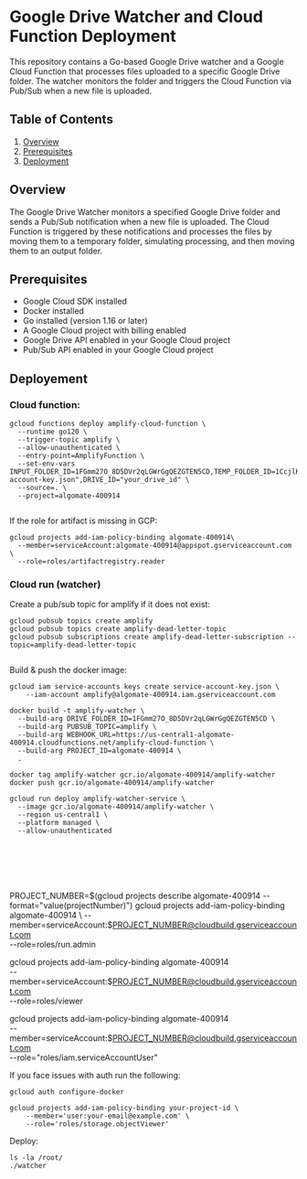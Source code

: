 # Google Drive Watcher and Cloud Function Deployment

This repository contains a Go-based Google Drive watcher and a Google Cloud Function that processes files uploaded to a specific Google Drive folder. The watcher monitors the folder and triggers the Cloud Function via Pub/Sub when a new file is uploaded.

## Table of Contents

1. [Overview](#overview)
2. [Prerequisites](#prerequisites)
3. [Deployment](#deployment)

## Overview

The Google Drive Watcher monitors a specified Google Drive folder and sends a Pub/Sub notification when a new file is uploaded. The Cloud Function is triggered by these notifications and processes the files by moving them to a temporary folder, simulating processing, and then moving them to an output folder.

## Prerequisites

- Google Cloud SDK installed
- Docker installed
- Go installed (version 1.16 or later)
- A Google Cloud project with billing enabled
- Google Drive API enabled in your Google Cloud project
- Pub/Sub API enabled in your Google Cloud project

## Deployement 

### Cloud function:

```
gcloud functions deploy amplify-cloud-function \
  --runtime go120 \
  --trigger-topic amplify \
  --allow-unauthenticated \
  --entry-point=AmplifyFunction \
  --set-env-vars INPUT_FOLDER_ID=1FGmm27O_8D5DVr2qLGWrGgQEZGTEN5CD,TEMP_FOLDER_ID=1CcjlKfutvuTh7cG9HBcvVCVtO7i6XiAs,OUTPUT_FOLDER_ID=1Exp2CLZXg6uQMrMILvqYUrMIq4diZSA4,GOOGLE_APPLICATION_CREDENTIALS="./service-account-key.json",DRIVE_ID="your_drive_id" \
  --source=. \
  --project=algomate-400914


```

If the role for artifact is missing in GCP: 

```
gcloud projects add-iam-policy-binding algomate-400914\
  --member=serviceAccount:algomate-400914@appspot.gserviceaccount.com \
  --role=roles/artifactregistry.reader
```

### Cloud run (watcher)

Create a pub/sub topic for amplify if it does not exist: 

```
gcloud pubsub topics create amplify
gcloud pubsub topics create amplify-dead-letter-topic
gcloud pubsub subscriptions create amplify-dead-letter-subscription --topic=amplify-dead-letter-topic


```

Build & push the docker image: 

```
gcloud iam service-accounts keys create service-account-key.json \
    --iam-account amplify@algomate-400914.iam.gserviceaccount.com

docker build -t amplify-watcher \
  --build-arg DRIVE_FOLDER_ID=1FGmm27O_8D5DVr2qLGWrGgQEZGTEN5CD \
  --build-arg PUBSUB_TOPIC=amplify \
  --build-arg WEBHOOK_URL=https://us-central1-algomate-400914.cloudfunctions.net/amplify-cloud-function \
  --build-arg PROJECT_ID=algomate-400914 \
  .

docker tag amplify-watcher gcr.io/algomate-400914/amplify-watcher
docker push gcr.io/algomate-400914/amplify-watcher

gcloud run deploy amplify-watcher-service \
  --image gcr.io/algomate-400914/amplify-watcher \
  --region us-central1 \
  --platform managed \
  --allow-unauthenticated 







```
PROJECT_NUMBER=$(gcloud projects describe algomate-400914 --format="value(projectNumber)")
gcloud projects add-iam-policy-binding algomate-400914 \
  --member=serviceAccount:$PROJECT_NUMBER@cloudbuild.gserviceaccount.com \
  --role=roles/run.admin

gcloud projects add-iam-policy-binding algomate-400914 \
  --member=serviceAccount:$PROJECT_NUMBER@cloudbuild.gserviceaccount.com \
  --role=roles/viewer

gcloud projects add-iam-policy-binding algomate-400914 \
  --member=serviceAccount:$PROJECT_NUMBER@cloudbuild.gserviceaccount.com \
  --role="roles/iam.serviceAccountUser"

If you face issues with auth run the following: 

```
gcloud auth configure-docker
```

```
gcloud projects add-iam-policy-binding your-project-id \
    --member='user:your-email@example.com' \
    --role='roles/storage.objectViewer'
```
Deploy: 

```
ls -la /root/
./watcher


```